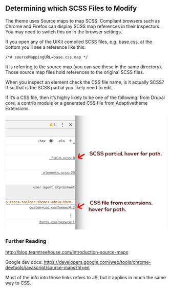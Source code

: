 ## Determining which SCSS Files to Modify

The theme uses Source maps to map SCSS. Compliant browsers such as Chrome and Firefox can display SCSS map references in their inspectors. You may need to switch this on in the browser settings.


If you open any of the UIKit compiled SCSS files, e.g. base.css, at the bottom you’ll see a reference like this:


    /*# sourceMappingURL=base.css.map */


It is referring to the source map (you can see these in the same directory). Those source map files hold references to the original SCSS files.


When you inspect an element check the CSS file name, is it actually SCSS? If so that is the SCSS partial you likely need to edit.


If it’s a CSS file, then it’s highly likely to be one of the following: from Drupal core, a contrib  module or a generated CSS file from Adaptivetheme Extensions.

![Changing breakpoint group](../img/source-maps-basic_small.png)

### Further Reading

http://blog.teamtreehouse.com/introduction-source-maps

Google dev docs: 
https://developers.google.com/web/tools/chrome-devtools/javascript/source-maps?hl=en


Most of the info into those links refers to JS, but it applies in much the same way to CSS.